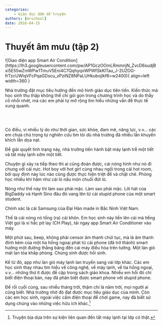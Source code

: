 ```yaml
---
categories:
    - Giáo dục dầm dề truyện
authors: [mrschool]
date: 2016-04-15
---
```


# Thuyết âm mưu (tập 2)

<div class="result" markdown>
![Giao diện app Smart Air Condition](https://lh3.googleusercontent.com/pw/AP1GczOOmLRmmnjN_ZvcD6sudjBxi5E55wZmWPw1TmuV5Eni4C7QqhyqxWPWfSkKlTau_J-2UZOG-frTzcUWlqVFcPqaGDscu_xPziNZ8NPaLUHkubojlkf6=w2400){ align=left width=360 }

Nhà trường đặt mục tiêu hướng đến mô hình giáo dục tiên tiến. Kiến thức mà học sinh thu thập không thể chỉ gói gọn trong chương trình học và do thầy cô nhồi nhét, mà các em phải tự mở rộng tìm hiểu những vấn đề thực tế xung quanh.
</div>

<!-- more -->
<br>
<br>

Có điều, vì nhiều lý do như thời gian, sức khỏe, đam mê, năng lực, v.v... các em chưa chú trọng tự nghiên cứu tìm tòi dù nhà trường đã nhiều lần khuyến khích lẫn dọa nạt.

Để giải quyết tình trạng này, nhà trường tiến hành bật máy lạnh trễ một tiết và tắt máy lạnh sớm một tiết.

Chuyện gì xảy ra tiếp theo thì ai cũng đoán được, cái nóng hình như nó đi chung với cái nực. Hot boy với hot girl cùng nhau ngồi trong cái hot room, bởi quy định này lúc nào cũng được thực hiện triệt để và chặt chẽ. Phòng học nhiều khi hầm như cái lò nấu món chuối đút lò.

Nóng như thế này thì làm sao phải mặc. Làm sao phải mặc. Lời hát của BigDaddy và Hạnh Sino đâu đó vang lên từ cái stupid phone của một smart student.

Chính xác là cái Samsung của Đại Hàn made in Bắc Ninh Việt Nam.

Thế là cái nóng nó tống (ra) cái khôn. Em học sinh này liền lên cái mà tiếng Việt gọi là xi hắc pờ lay (CH Play), tải ngay app Smart Air Conditioner vào máy.

Một phút sau, beep, không phải censor âm thanh chửi tục, mà là âm thanh đính kèm của một tia hồng ngoại phát từ cái phone (đã trở thành) smart hướng một đường thẳng băng đến cái máy điều hòa trên tường. Một làn gió mát lan tỏa khắp phòng. Chúng sinh được hồi sinh.

Kể từ đó, app như làn gió máy lạnh lan truyền sang vài lớp khác. Các em học sinh thay nhau tìm hiểu về công nghệ, về máy lạnh, về tia hồng ngoại, v.v... những thứ ít được đề cập trong sách giáo khoa. Nhiều em hồi đó chỉ biết điện thoại bàn, nay đã phân biệt được smart phone với stupid phone.

Để rồi cuối cùng, sau nhiều tháng trời, thậm chí là năm trời, mọi người ai cũng biết. Nhà trường nhờ đó đạt được mục tiêu giáo dục của mình. Còn các em học sinh, ngoài việc cầm điện thoại để chơi game, nay đã biết sử dụng chúng vào những việc hữu ích khác.[^1]

[^1]: Truyện bịa dựa trên sự kiện liên quan đến tắt máy lạnh tại lớp có thật.